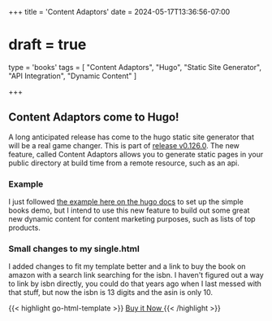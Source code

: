 +++
title = 'Content Adaptors'
date = 2024-05-17T13:36:56-07:00
# draft = true
type = 'books'
tags = [
  "Content Adaptors",
  "Hugo",
  "Static Site Generator",
  "API Integration",
  "Dynamic Content"
]

+++

## Content Adaptors come to Hugo!

A long anticipated release has come to the hugo static site generator that will be a real game changer. This is part of [release v0.126.0](https://github.com/gohugoio/hugo/releases/tag/v0.126.0). The new feature, called Content Adaptors allows you to generate static pages in your public directory at build time from a remote resource, such as an api.

### Example

I just followed [the example here on the hugo docs](https://gohugo.io/content-management/content-adapters/#example) to set up the simple books demo, but I intend to use this new feature to build out some great new dynamic content for content marketing purposes, such as lists of top products.

### Small changes to my single.html

I added changes to fit my template better and a link to buy the book on amazon with a search link searching for the isbn. I haven't figured out a way to link by isbn directly, you could do that years ago when I last messed with that stuff, but now the isbn is 13 digits and the asin is only 10.

{{< highlight go-html-template >}}
<a href="https://www.amazon.com/s?k={{ $isbn }}&tag=grrquarterly-20" class="bg-blue-500 hover:bg-blue-700 text-white font-bold py-2 px-4 rounded">
  Buy it Now 
</a>
{{< /highlight >}}
